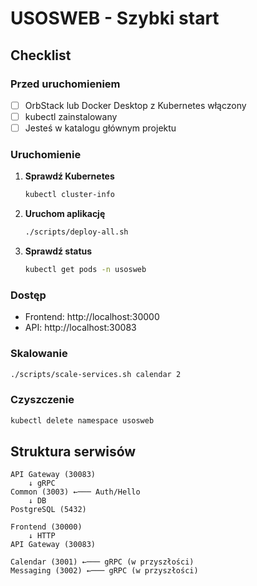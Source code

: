 # USOSWEB - Szybki start

## Checklist

### Przed uruchomieniem
- [ ] OrbStack lub Docker Desktop z Kubernetes włączony
- [ ] kubectl zainstalowany
- [ ] Jesteś w katalogu głównym projektu

### Uruchomienie
1. **Sprawdź Kubernetes**
   ```bash
   kubectl cluster-info
   ```

2. **Uruchom aplikację**
   ```bash
   ./scripts/deploy-all.sh
   ```

3. **Sprawdź status**
   ```bash
   kubectl get pods -n usosweb
   ```

### Dostęp
- Frontend: http://localhost:30000
- API: http://localhost:30083

### Skalowanie
```bash
./scripts/scale-services.sh calendar 2
```

### Czyszczenie
```bash
kubectl delete namespace usosweb
```

## Struktura serwisów

```
API Gateway (30083) 
    ↓ gRPC
Common (3003) ←─── Auth/Hello
    ↓ DB
PostgreSQL (5432)

Frontend (30000)
    ↓ HTTP
API Gateway (30083)

Calendar (3001) ←─── gRPC (w przyszłości)
Messaging (3002) ←─── gRPC (w przyszłości)
``` 